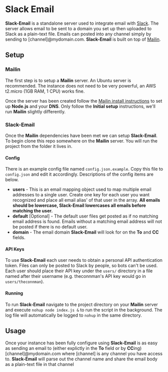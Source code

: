 Slack Email
=========

**Slack-Email** is a standalone server used to integrate email with [Slack](https://slack.com/). The server allows email to be sent to a domain you set up then uploaded to Slack as a plain-text file. Emails can posted into any channel simply by sending to [channel]@mydomain.com. **Slack-Email** is built on top of [Mailin](http://mailin.io/).

## Setup

### Mailin

The first step is to setup a **Mailin** server. An Ubuntu server is recommended. The instance does not need to be very powerful, an AWS t2.micro (1GB RAM, 1 CPU) works fine.

Once the server has been created follow the [Mailin install instructions](http://mailin.io/doc) to set up **Node.js** and your **DNS**. Only follow the **Initial setup** instructions, we'll run **Mailin** slightly differently.

### Slack-Email

Once the **Mailin** dependencies have been met we can setup **Slack-Email**. To begin clone this repo somewhere on the **Mailin** server. You will run the project from the folder it lives in.

#### Config

There is an example config file named `config.json.example`. Copy this file to `config.json` and edit it accordingly. Descriptions of the config items are below.

- **users** - This is an email mapping object used to map multiple email addresses to a single user. Create one key for each user you want recognized and place all email alias' of that user in the array. **All emails should be lowercase, Slack-Email lowercases all emails before matching the user.**
- **default** [Optional] - The default user files get posted as if no matching email address is found. Emails without a matching email address will not be posted if there is no default user.
- **domain** - The email domain **Slack-Email** will look for on the **To** and **CC** fields.

#### API Keys

To use **Slack-Email** each user needs to obtain a personal API authentication token. Files can only be posted to Slack by people, so bots can't be used. Each user should place their API key under the `users/` directory in a file named after their username (e.g. theconnman's API key would go in `users/theconnman`).

#### Running

To run **Slack-Email** navigate to the project directory on your **Mailin** server and execute `nohup node index.js &` to run the script in the background. The log file will automatically be logged to `nohup` in the same directory.

## Usage

Once your instance has been fully configure using **Slack-Email** is as easy as sending an email to (either explictly in the **To** field or by **CC**ing) [channel]@mydomain.com where [channel] is any channel you have access to. **Slack-Email** will parse out the channel name and share the email body as a plain-text file in that channel